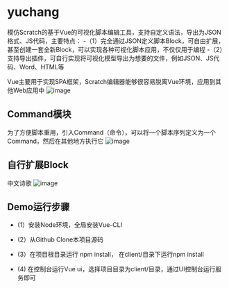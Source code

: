 # yuchang
模仿Scratch的基于Vue的可视化脚本编辑工具，支持自定义语法，导出为JSON格式、JS代码，主要特点：
-（1）完全通过JSON定义脚本Block，可自由扩展，甚至创建一套全新Block，可以实现各种可视化脚本应用，不仅仅用于编程
-（2）支持导出插件，可自行实现将可视化模型导出为想要的文件，例如JSON、JS代码、Word、HTML等

Vue主要用于实现SPA框架，Scratch编辑器能够很容易脱离Vue环境，应用到其他Web应用中
![image](https://github.com/guobinnew/yuchang/blob/master/screenshots/mainui.png)

## Command模块
为了方便脚本重用，引入Command（命令），可以将一个脚本序列定义为一个Command，然后在其他地方执行它
![image](https://github.com/guobinnew/yuchang/blob/master/screenshots/command.png)

## 自行扩展Block
中文诗歌
![image](https://github.com/guobinnew/yuchang/blob/master/screenshots/chinese.png)

## Demo运行步骤
- (1）安装Node环境，全局安装Vue-CLI

- (2）从Github Clone本项目源码

- (3）在项目根目录运行 npm install， 在client/目录下运行npm install

- (4) 在控制台运行Vue ui，选择项目目录为client/目录，通过UI控制台运行服务即可

